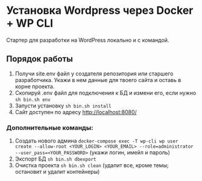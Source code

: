 # Установка Wordpress через Docker + WP CLI

Стартер для разработки на WordPress локально и с командой.

## Порядок работы
1. Получи site.env файл у создателя репозитория или старшего разработчика. Укажи в нем данные для твоего сайта и оставь в корне проекта.
2. Скопируй .env файл для подключения к БД и измени его, если нужно `sh bin.sh env`
3. Запусти установку `sh bin.sh install`
4. Сайт доступен по адресу [http://localhost:8080/](http://localhost:8080/)

### Дополнительные команды:
1. Создать нового админа `docker-compose exec -T wp-cli wp user create --allow-root <YOUR_LOGIN> <YOUR_EMAIL> --role=administrator --user_pass=<YOUR_PASSWORD>` (укажи логин, имейл и пароль)
2. Экспорт БД `sh bin.sh dbexport`
3. Очистка проекта `sh bin.sh clean` (удалит все, кроме темы; остановит и удалит контейнеры)